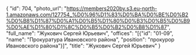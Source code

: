 {
    "id": 704,
    "photo_url": "https://members2020by.s3.eu-north-1.amazonaws.com/127754_%D0%96%D1%83%D0%BA%D0%BE%D0%B2%D0%B8%D1%87%D0%A1%D0%B5%D1%80%D0%B3%D0%B5%D0%B9%D0%AE%D1%80%D1%8C%D0%B5%D0%B2%D0%B8%D1%87",
    "full_name": "Жукович Сергей Юрьевич",
    "offices": "[{\"id\": \"01-09\", \"name\": \"Прокуратура Ивановского района\", \"position\": \"прокурор Ивановского района\"}]",
    "title": "Жукович Сергей Юрьевич"
}